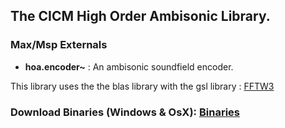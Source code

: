 ## The CICM High Order Ambisonic Library.

### Max/Msp Externals
* **hoa.encoder~** : An ambisonic soundfield encoder.


This library uses the the blas library with the gsl library : [FFTW3](http://www.gnu.org/)

### Download Binaries (Windows & OsX): [Binaries](http://www.cicm.org/)
